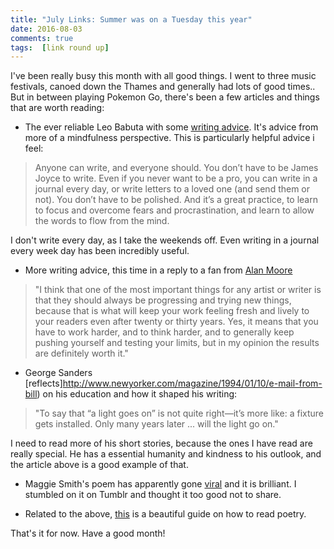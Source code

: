 ```yaml
---  
title: "July Links: Summer was on a Tuesday this year"  
date: 2016-08-03
comments: true  
tags:  [link round up]  
---  
```


I've been really busy this month with all good things. I went to three music festivals, canoed down the Thames and generally had lots of good times.. But in between playing Pokemon Go, there's been a few articles and things that are worth reading:  

* The ever reliable Leo Babuta with some <a href="http://zenhabits.net/writing/">writing advice</a>. It's advice from more of a mindfulness perspective.  This is particularly helpful advice i feel:  
>Anyone can write, and everyone should. You don’t have to be James Joyce to write. Even if you never want to be a pro, you can write in a journal every day, or write letters to a loved one (and send them or not). You don’t have to be polished. And it’s a great practice, to learn to focus and overcome fears and procrastination, and learn to allow the words to flow from the mind.  
<!--more-->  

I don't write every day, as I take the weekends off. Even writing in a journal every week day has been incredibly useful.  

* More writing advice, this time in a reply to a fan from <a href="http://www.lettersofnote.com/2016/07/you-are-best-author-in-human-history.html">Alan Moore</a>  

> "I think that one of the most important things for any artist or writer is that they should always be progressing and trying new things, because that is what will keep your work feeling fresh and lively to your readers even after twenty or thirty years. Yes, it means that you have to work harder, and to think harder, and to generally keep pushing yourself and testing your limits, but in my opinion the results are definitely worth it."  

* George Sanders [reflects]http://www.newyorker.com/magazine/1994/01/10/e-mail-from-bill) on his education and how it shaped his writing:  
>  "To say that “a light goes on” is not quite right—it’s more like: a fixture gets installed. Only many years later ... will the light go on."  

I need to read more of his short stories, because the ones I have read are really special. He has a essential humanity and kindness to his outlook, and the article above is a good example of that.  

* Maggie Smith's poem has apparently gone <a href="http://www.slate.com/blogs/browbeat/2016/06/17/_good_bones_poet_maggie_smith_on_watching_her_poem_go_viral_after_the_orlando.html">viral</a> and it is brilliant. I stumbled on it on Tumblr and thought it too good not to share.   

* Related to the above, <a href="http://jessicalakritz.com/ill-teach-you-how-to-read-poetry-in-under-5-minutes/">this</a> is a beautiful guide on how to read poetry.  

That's it for now. Have a good month!  
